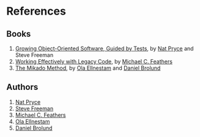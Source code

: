 # References 

## Books
1. [Growing Object-Oriented Software, Guided by Tests](https://www.goodreads.com/book/show/4268826-growing-object-oriented-software-guided-by-tests), 
by [Nat Pryce](http://natpryce.com/bio.html) and Steve Freeman
2. [Working Effectively with Legacy Code](https://www.r7krecon.com/legacy-code), by [Michael C. Feathers](https://www.r7krecon.com/)
3. [The Mikado Method](https://www.manning.com/books/the-mikado-method), by [Ola Ellnestam](https://ellnestam.wordpress.com/) 
and [Daniel Brolund](https://twitter.com/danielbrolund) 

## Authors 
1. [Nat Pryce](http://www.natpryce.com/)
2. [Steve Freeman](https://www.higherorderlogic.com/)
3. [Michael C. Feathers](https://www.r7krecon.com/)
4. [Ola Ellnestam](https://ellnestam.wordpress.com/)
5. [Daniel Brolund](https://twitter.com/danielbrolund)